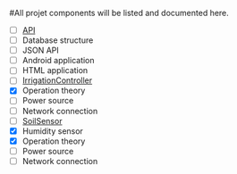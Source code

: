 #All projet components will be listed and documented here.
 - [ ] [API](https://github.com/meena-erian/SmarF/tree/master/components/API)
  - [ ] Database structure
  - [ ] JSON API
  - [ ] Android application
  - [ ] HTML application
 - [ ] [IrrigationController](https://github.com/meena-erian/SmarF/tree/master/components/IrrigationController)
  - [X] Operation theory
  - [ ] Power source
  - [ ] Network connection
 - [ ] [SoilSensor](https://github.com/meena-erian/SmarF/tree/master/components/SoilSensor)
  - [X] Humidity sensor
  - [X] Operation theory
  - [ ] Power source
  - [ ] Network connection

